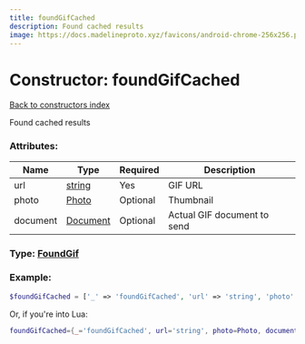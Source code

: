 ```yaml
---
title: foundGifCached
description: Found cached results
image: https://docs.madelineproto.xyz/favicons/android-chrome-256x256.png
---
```

# Constructor: foundGifCached  
[Back to constructors index](index.md)



Found cached results

### Attributes:

| Name     |    Type       | Required | Description |
|----------|---------------|----------|-------------|
|url|[string](../types/string.md) | Yes|GIF URL|
|photo|[Photo](../types/Photo.md) | Optional|Thumbnail|
|document|[Document](../types/Document.md) | Optional|Actual GIF document to send|



### Type: [FoundGif](../types/FoundGif.md)


### Example:

```php
$foundGifCached = ['_' => 'foundGifCached', 'url' => 'string', 'photo' => Photo, 'document' => Document];
```  


Or, if you're into Lua:

```lua
foundGifCached={_='foundGifCached', url='string', photo=Photo, document=Document}

```


